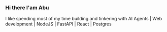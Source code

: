 ### Hi there I'am Abu

I like spending most of my time building and tinkering with AI Agents |
Web development | NodeJS | FastAPI | React | Postgres 

